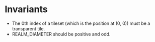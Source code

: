 # Invariants

- The 0th index of a tileset (which is the position at (0, 0)) must be a transparent tile.
- REALM_DIAMETER should be positive and odd.

